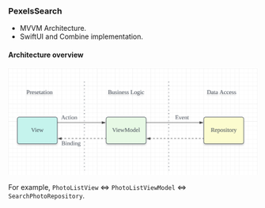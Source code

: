 ### PexelsSearch

* MVVM Architecture.
* SwiftUI and Combine implementation.

#### Architecture overview

![architecture](images/arc.png)

For example, `PhotoListView` <=> `PhotoListViewModel` <=> `SearchPhotoRepository`.
